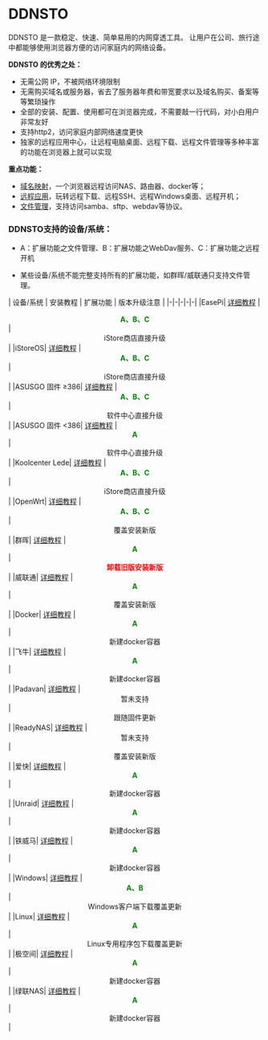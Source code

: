 # DDNSTO

DDNSTO 是一款稳定、快速、简单易用的内网穿透工具。
让用户在公司、旅行途中都能够使用浏览器方便的访问家庭内的网络设备。

**DDNSTO 的优秀之处：**

* 无需公网 IP，不被网络环境限制
* 无需购买域名或服务器，省去了服务器年费和带宽要求以及域名购买、备案等等繁琐操作
* 全部的安装、配置、使用都可在浏览器完成，不需要敲一行代码，对小白用户非常友好
* 支持http2，访问家庭内部网络速度更快
* 独家的远程应用中心，让远程电脑桌面、远程下载、远程文件管理等多种丰富的功能在浏览器上就可以实现

**重点功能：**

* [域名映射](/zh/guide/ddnsto/start.md)，一个浏览器远程访问NAS、路由器、docker等；
* [远程应用](/zh/guide/ddnsto/cloudapp.md)，玩转远程下载、远程SSH、远程Windows桌面、远程开机；
* [文件管理](/zh/guide/ddnsto/ddnstofile.md#文件管理)，支持访问samba、sftp、webdav等协议。

### DDNSTO支持的设备/系统：

* A：扩展功能之文件管理、B：扩展功能之WebDav服务、C：扩展功能之远程开机

* 某些设备/系统不能完整支持所有的扩展功能，如群晖/威联通只支持文件管理。

| 设备/系统 | 安装教程 | 扩展功能 | 版本升级注意 |
|-|-|-|-|-|
|EasePi| [详细教程](/zh/guide/ddnsto/install/device/easepi.html) | <center>**<font color=#008000 >A、B、C</font>**</center> | <center>iStore商店直接升级</center> |
|iStoreOS| [详细教程](/zh/guide/ddnsto/install/device/istoreos.html) | <center>**<font color=#008000 >A、B、C</font>**</center> | <center>iStore商店直接升级</center> |
|ASUSGO 固件 ≥386| [详细教程](/zh/guide/ddnsto/install/device/koolcenter_merlin.html) | <center>**<font color=#008000 >A、B、C</font>**</center> | <center>软件中心直接升级</center> |
|ASUSGO 固件 <386| [详细教程](/zh/guide/ddnsto/install/device/koolcenter_merlin.html) | <center>**<font color=#008000 >A</font>**</center> | <center>软件中心直接升级</center> |
|Koolcenter Lede| [详细教程](/zh/guide/ddnsto/install/device/koolcenter_lede.html) | <center>**<font color=#008000 >A、B、C</font>**</center> | <center>iStore商店直接升级</center> |
|OpenWrt| [详细教程](/zh/guide/ddnsto/install/device/openwrt.html) | <center>**<font color=#008000 >A、B、C</font>**</center> | <center>覆盖安装新版</center> |
|群晖| [详细教程](/zh/guide/ddnsto/install/device/synology.html) | <center>**<font color=#008000 >A</font>**</center> | <center>**<font color=#ff0000 >卸载旧版安装新版 </font>**</center> |
|威联通| [详细教程](/zh/guide/ddnsto/install/device/qnap.html) | <center>**<font color=#008000 >A</font>**</center> | <center>覆盖安装新版</center> |
|Docker| [详细教程](/zh/guide/ddnsto/install/device/docker.html) | <center>**<font color=#008000 >A</font>**</center> | <center>新建docker容器</center> |
|飞牛| [详细教程](/zh/guide/ddnsto/install/device/fn.html) | <center>**<font color=#008000 >A</font>**</center> | <center>新建docker容器</center> |
|Padavan| [详细教程](/zh/guide/ddnsto/install/device/padavan.html) | <center>暂未支持</center> | <center>跟随固件更新</center> |
|ReadyNAS| [详细教程](/zh/guide/ddnsto/install/device/ready_nas.html) | <center>暂未支持</center> | <center>覆盖安装新版</center> |
|爱快| [详细教程](/zh/guide/ddnsto/install/device/ikuai.html) | <center>**<font color=#008000 >A</font>**</center> | <center>新建docker容器</center> |
|Unraid| [详细教程](/zh/guide/ddnsto/install/device/docker.html) | <center>**<font color=#008000 >A</font>**</center> | <center>新建docker容器</center> |
|铁威马| [详细教程](/zh/guide/ddnsto/install/device/docker.html) | <center>**<font color=#008000 >A</font>**</center> | <center>新建docker容器</center> |
|Windows| [详细教程](/zh/guide/ddnsto/install/device/windows.html) | <center>**<font color=#008000 >A、B</font>**</center> | <center>Windows客户端下载覆盖更新</center> |
|Linux| [详细教程](/zh/guide/ddnsto/install/device/linux.html) | <center>**<font color=#008000 >A</font>**</center> | <center>Linux专用程序包下载覆盖更新</center> |
|极空间| [详细教程](/zh/guide/ddnsto/install/device/docker.html) | <center>**<font color=#008000 >A</font>**</center> | <center>新建docker容器</center> |
|绿联NAS| [详细教程](/zh/guide/ddnsto/install/device/ugreen.html) | <center>**<font color=#008000 >A</font>**</center> | <center>新建docker容器</center> |


